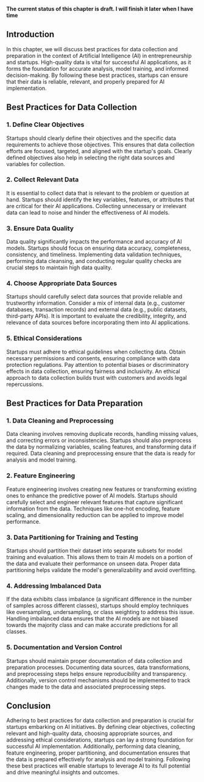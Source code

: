 **The current status of this chapter is draft. I will finish it later when I have time**

Introduction
------------

In this chapter, we will discuss best practices for data collection and preparation in the context of Artificial Intelligence (AI) in entrepreneurship and startups. High-quality data is vital for successful AI applications, as it forms the foundation for accurate analysis, model training, and informed decision-making. By following these best practices, startups can ensure that their data is reliable, relevant, and properly prepared for AI implementation.

Best Practices for Data Collection
----------------------------------

### 1. Define Clear Objectives

Startups should clearly define their objectives and the specific data requirements to achieve those objectives. This ensures that data collection efforts are focused, targeted, and aligned with the startup's goals. Clearly defined objectives also help in selecting the right data sources and variables for collection.

### 2. Collect Relevant Data

It is essential to collect data that is relevant to the problem or question at hand. Startups should identify the key variables, features, or attributes that are critical for their AI applications. Collecting unnecessary or irrelevant data can lead to noise and hinder the effectiveness of AI models.

### 3. Ensure Data Quality

Data quality significantly impacts the performance and accuracy of AI models. Startups should focus on ensuring data accuracy, completeness, consistency, and timeliness. Implementing data validation techniques, performing data cleansing, and conducting regular quality checks are crucial steps to maintain high data quality.

### 4. Choose Appropriate Data Sources

Startups should carefully select data sources that provide reliable and trustworthy information. Consider a mix of internal data (e.g., customer databases, transaction records) and external data (e.g., public datasets, third-party APIs). It is important to evaluate the credibility, integrity, and relevance of data sources before incorporating them into AI applications.

### 5. Ethical Considerations

Startups must adhere to ethical guidelines when collecting data. Obtain necessary permissions and consents, ensuring compliance with data protection regulations. Pay attention to potential biases or discriminatory effects in data collection, ensuring fairness and inclusivity. An ethical approach to data collection builds trust with customers and avoids legal repercussions.

Best Practices for Data Preparation
-----------------------------------

### 1. Data Cleaning and Preprocessing

Data cleaning involves removing duplicate records, handling missing values, and correcting errors or inconsistencies. Startups should also preprocess the data by normalizing variables, scaling features, and transforming data if required. Data cleaning and preprocessing ensure that the data is ready for analysis and model training.

### 2. Feature Engineering

Feature engineering involves creating new features or transforming existing ones to enhance the predictive power of AI models. Startups should carefully select and engineer relevant features that capture significant information from the data. Techniques like one-hot encoding, feature scaling, and dimensionality reduction can be applied to improve model performance.

### 3. Data Partitioning for Training and Testing

Startups should partition their dataset into separate subsets for model training and evaluation. This allows them to train AI models on a portion of the data and evaluate their performance on unseen data. Proper data partitioning helps validate the model's generalizability and avoid overfitting.

### 4. Addressing Imbalanced Data

If the data exhibits class imbalance (a significant difference in the number of samples across different classes), startups should employ techniques like oversampling, undersampling, or class weighting to address this issue. Handling imbalanced data ensures that the AI models are not biased towards the majority class and can make accurate predictions for all classes.

### 5. Documentation and Version Control

Startups should maintain proper documentation of data collection and preparation processes. Documenting data sources, data transformations, and preprocessing steps helps ensure reproducibility and transparency. Additionally, version control mechanisms should be implemented to track changes made to the data and associated preprocessing steps.

Conclusion
----------

Adhering to best practices for data collection and preparation is crucial for startups embarking on AI initiatives. By defining clear objectives, collecting relevant and high-quality data, choosing appropriate sources, and addressing ethical considerations, startups can lay a strong foundation for successful AI implementation. Additionally, performing data cleaning, feature engineering, proper partitioning, and documentation ensures that the data is prepared effectively for analysis and model training. Following these best practices will enable startups to leverage AI to its full potential and drive meaningful insights and outcomes.
